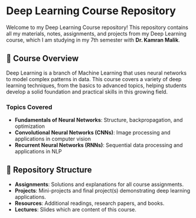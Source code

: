 # Deep Learning Course Repository

Welcome to my Deep Learning Course repository! This repository contains all my materials, notes, assignments, and projects from my Deep Learning course, which I am studying in my 7th semester with **Dr. Kamran Malik**.

## 📘 Course Overview

Deep Learning is a branch of Machine Learning that uses neural networks to model complex patterns in data. This course covers a variety of deep learning techniques, from the basics to advanced topics, helping students develop a solid foundation and practical skills in this growing field.

### Topics Covered
- **Fundamentals of Neural Networks**: Structure, backpropagation, and optimization
- **Convolutional Neural Networks (CNNs)**: Image processing and applications in computer vision
- **Recurrent Neural Networks (RNNs)**: Sequential data processing and applications in NLP

## 📂 Repository Structure

- **Assignments**: Solutions and explanations for all course assignments.
- **Projects**: Mini-projects and final project(s) demonstrating deep learning applications.
- **Resources**: Additional readings, research papers, and books.
- **Lectures**: Slides which are content of this course.

